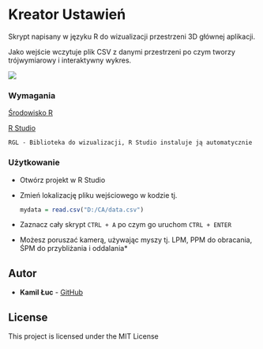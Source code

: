 # Kreator Ustawień

Skrypt napisany w języku R do wizualizacji przestrzeni 3D głównej aplikacji.

Jako wejście wczytuje plik CSV z danymi przestrzeni po czym tworzy trójwymiarowy i interaktywny wykres.



![](https://i.imgur.com/gnWUQpg.png)

### Wymagania

[Środowisko R](https://cran.r-project.org/bin/windows/base/)

[R Studio](https://www.rstudio.com/products/rstudio/download/)

`RGL - Biblioteka do wizualizacji, R Studio instaluje ją automatycznie`


### Użytkowanie

* Otwórz projekt w R Studio

* Zmień lokalizację pliku wejściowego w kodzie tj.
  ```R
  mydata = read.csv("D:/CA/data.csv")
  ```

* Zaznacz cały skrypt `CTRL + A` po czym go uruchom `CTRL + ENTER`

* Możesz poruszać kamerą, używając myszy tj. LPM, PPM do obracania, ŚPM do przybliżania i oddalania*


## Autor

* **Kamil Łuc** - [GitHub](https://github.com/kamilluc)


## License

This project is licensed under the MIT License
